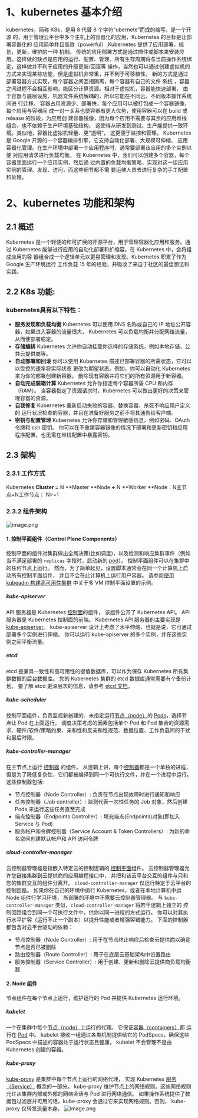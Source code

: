 # 1、kubernetes 基本介绍
kubernetes，简称 K8s，是用 8 代替 8 个字符“ubernete”而成的缩写。是一个开源 的，用于管理云平台中多个主机上的容器化的应用，Kubernetes 的目标是让部署容器化的 应用简单并且高效（powerful）,Kubernetes 提供了应用部署，规划，更新，维护的一种 机制。
传统的应用部署方式是通过插件或脚本来安装应用。这样做的缺点是应用的运行、配置、管理、所有生存周期将与当前操作系统绑定，这样做并不利于应用的升级更新/回滚等 操作，当然也可以通过创建虚拟机的方式来实现某些功能，但是虚拟机非常重，并不利于可移植性。 
新的方式是通过部署容器方式实现，每个容器之间互相隔离，每个容器有自己的文件 系统 ，容器之间进程不会相互影响，能区分计算资源。相对于虚拟机，容器能快速部署， 由于容器与底层设施、机器文件系统解耦的，所以它能在不同云、不同版本操作系统间进 行迁移。
容器占用资源少、部署快，每个应用可以被打包成一个容器镜像，每个应用与容器间 成一对一关系也使容器有更大优势，使用容器可以在 build 或 release 的阶段，为应用创 建容器镜像，因为每个应用不需要与其余的应用堆栈组合，也不依赖于生产环境基础结构， 这使得从研发到测试、生产能提供一致环境。类似地，容器比虚拟机轻量、更“透明”， 这更便于监控和管理。 
Kubernetes 是 Google 开源的一个容器编排引擎，它支持自动化部署、大规模可伸缩、 应用容器化管理。在生产环境中部署一个应用程序时，通常要部署该应用的多个实例以便 对应用请求进行负载均衡。 
在 Kubernetes 中，我们可以创建多个容器，每个容器里面运行一个应用实例，然后通 过内置的负载均衡策略，实现对这一组应用实例的管理、发现、访问，而这些细节都不需 要运维人员去进行复杂的手工配置和处理。
# 2、kubernetes 功能和架构
## 2.1 概述
Kubernetes 是一个轻便的和可扩展的开源平台，用于管理容器化应用和服务。通过 Kubernetes 能够进行应用的自动化部署和扩缩容。在 Kubernetes 中，会将组成应用的容 器组合成一个逻辑单元以更易管理和发现。Kubernetes 积累了作为 Google 生产环境运行 工作负载 15 年的经验，并吸收了来自于社区的最佳想法和实践。

## 2.2 K8s 功能: 
### kubernetes具有以下特性：

- **服务发现和负载均衡**
Kubernetes 可以使用 DNS 名称或自己的 IP 地址公开容器，如果进入容器的流量很大， Kubernetes 可以负载均衡并分配网络流量，从而使部署稳定。
- **存储编排**
Kubernetes 允许你自动挂载你选择的存储系统，例如本地存储、公共云提供商等。
- **自动部署和回滚**
你可以使用 Kubernetes 描述已部署容器的所需状态，它可以以受控的速率将实际状态 更改为期望状态。例如，你可以自动化 Kubernetes 来为你的部署创建新容器， 删除现有容器并将它们的所有资源用于新容器。
- **自动完成装箱计算**
Kubernetes 允许你指定每个容器所需 CPU 和内存（RAM）。 当容器指定了资源请求时，Kubernetes 可以做出更好的决策来管理容器的资源。
- **自我修复**
Kubernetes 重新启动失败的容器、替换容器、杀死不响应用户定义的 运行状况检查的容器，并且在准备好服务之前不将其通告给客户端。
- **密钥与配置管理**
Kubernetes 允许你存储和管理敏感信息，例如密码、OAuth 令牌和 ssh 密钥。 你可以在不重建容器镜像的情况下部署和更新密钥和应用程序配置，也无需在堆栈配置中暴露密钥。

## 2.3 架构
### 2.3.1 工作方式
Kubernetes **Cluster =** N **Master **Node **+** N **Worker **Node：N主节点+N工作节点； N>=1

### 2.3.2 组件架构

![image.png](https://cdn.nlark.com/yuque/0/2022/png/25452040/1644670295706-52e3e436-d48c-4f49-a4c3-a51921562013.png#clientId=u15609ae2-96db-4&crop=0&crop=0&crop=1&crop=1&from=paste&height=501&id=u40bd9ce2&margin=%5Bobject%20Object%5D&name=image.png&originHeight=501&originWidth=1168&originalType=binary&ratio=1&rotation=0&showTitle=false&size=431334&status=done&style=none&taskId=uf62bd45a-ed2e-4985-bf68-b56b6102d9e&title=&width=1168)
#### 1. 控制平面组件（Control Plane Components）
控制平面的组件对集群做出全局决策(比如调度)，以及检测和响应集群事件（例如当不满足部署的 `replicas` 字段时，启动新的 [pod](https://kubernetes.io/docs/concepts/workloads/pods/pod-overview/)）。
控制平面组件可以在集群中的任何节点上运行。 然而，为了简单起见，设置脚本通常会在同一个计算机上启动所有控制平面组件， 并且不会在此计算机上运行用户容器。 请参阅[使用 kubeadm 构建高可用性集群](https://kubernetes.io/zh/docs/setup/production-environment/tools/kubeadm/high-availability/) 中关于多 VM 控制平面设置的示例。
##### kube-apiserver
API 服务器是 Kubernetes [控制面](https://kubernetes.io/zh/docs/reference/glossary/?all=true#term-control-plane)的组件， 该组件公开了 Kubernetes API。 API 服务器是 Kubernetes 控制面的前端。
Kubernetes API 服务器的主要实现是 [kube-apiserver](https://kubernetes.io/zh/docs/reference/command-line-tools-reference/kube-apiserver/)。 kube-apiserver 设计上考虑了水平伸缩，也就是说，它可通过部署多个实例进行伸缩。 你可以运行 kube-apiserver 的多个实例，并在这些实例之间平衡流量。
##### etcd
etcd 是兼具一致性和高可用性的键值数据库，可以作为保存 Kubernetes 所有集群数据的后台数据库。
您的 Kubernetes 集群的 etcd 数据库通常需要有个备份计划。
要了解 etcd 更深层次的信息，请参考 [etcd 文档](https://etcd.io/docs/)。
##### kube-scheduler
控制平面组件，负责监视新创建的、未指定运行[节点（node）](https://kubernetes.io/zh/docs/concepts/architecture/nodes/)的 [Pods](https://kubernetes.io/docs/concepts/workloads/pods/pod-overview/)，选择节点让 Pod 在上面运行。
调度决策考虑的因素包括单个 Pod 和 Pod 集合的资源需求、硬件/软件/策略约束、亲和性和反亲和性规范、数据位置、工作负载间的干扰和最后时限。
##### kube-controller-manager
在主节点上运行 [控制器](https://kubernetes.io/zh/docs/concepts/architecture/controller/) 的组件。
从逻辑上讲，每个[控制器](https://kubernetes.io/zh/docs/concepts/architecture/controller/)都是一个单独的进程， 但是为了降低复杂性，它们都被编译到同一个可执行文件，并在一个进程中运行。
这些控制器包括:

- 节点控制器（Node Controller）: 负责在节点出现故障时进行通知和响应
- 任务控制器（Job controller）: 监测代表一次性任务的 Job 对象，然后创建 Pods 来运行这些任务直至完成
- 端点控制器（Endpoints Controller）: 填充端点(Endpoints)对象(即加入 Service 与 Pod)
- 服务帐户和令牌控制器（Service Account & Token Controllers）: 为新的命名空间创建默认帐户和 API 访问令牌
##### cloud-controller-manager
云控制器管理器是指嵌入特定云的控制逻辑的 [控制平面](https://kubernetes.io/zh/docs/reference/glossary/?all=true#term-control-plane)组件。 云控制器管理器允许您链接集群到云提供商的应用编程接口中， 并把和该云平台交互的组件与只和您的集群交互的组件分离开。
`cloud-controller-manager` 仅运行特定于云平台的控制回路。 如果你在自己的环境中运行 Kubernetes，或者在本地计算机中运Node 组件行学习环境， 所部署的环境中不需要云控制器管理器。
与 `kube-controller-manager` 类似，`cloud-controller-manager` 将若干逻辑上独立的 控制回路组合到同一个可执行文件中，供你以同一进程的方式运行。 你可以对其执行水平扩容（运行不止一个副本）以提升性能或者增强容错能力。
下面的控制器都包含对云平台驱动的依赖：

- 节点控制器（Node Controller）: 用于在节点终止响应后检查云提供商以确定节点是否已被删除
- 路由控制器（Route Controller）: 用于在底层云基础架构中设置路由
- 服务控制器（Service Controller）: 用于创建、更新和删除云提供商负载均衡器
#### 2. Node 组件
节点组件在每个节点上运行，维护运行的 Pod 并提供 Kubernetes 运行环境。
##### kubelet
一个在集群中每个[节点（node）](https://kubernetes.io/zh/docs/concepts/architecture/nodes/)上运行的代理。 它保证[容器（containers）](https://kubernetes.io/zh/docs/concepts/overview/what-is-kubernetes/#why-containers)都 运行在 [Pod](https://kubernetes.io/docs/concepts/workloads/pods/pod-overview/) 中。
kubelet 接收一组通过各类机制提供给它的 PodSpecs，确保这些 PodSpecs 中描述的容器处于运行状态且健康。 kubelet 不会管理不是由 Kubernetes 创建的容器。
##### kube-proxy
[kube-proxy](https://kubernetes.io/zh/docs/reference/command-line-tools-reference/kube-proxy/) 是集群中每个节点上运行的网络代理， 实现 Kubernetes [服务（Service）](https://kubernetes.io/zh/docs/concepts/services-networking/service/) 概念的一部分。
kube-proxy 维护节点上的网络规则。这些网络规则允许从集群内部或外部的网络会话与 Pod 进行网络通信。
如果操作系统提供了数据包过滤层并可用的话，kube-proxy 会通过它来实现网络规则。否则， kube-proxy 仅转发流量本身。
![image.png](https://cdn.nlark.com/yuque/0/2022/png/25452040/1644671039604-5c8471d5-349d-4190-b637-8ac1a4369329.png#clientId=ua5972c6b-3e2c-4&crop=0&crop=0&crop=1&crop=1&from=paste&height=547&id=u0d5c0540&margin=%5Bobject%20Object%5D&name=image.png&originHeight=547&originWidth=1351&originalType=binary&ratio=1&rotation=0&showTitle=false&size=353531&status=done&style=none&taskId=u11dbad05-d3c0-4751-905d-c144f4bfa21&title=&width=1351)

